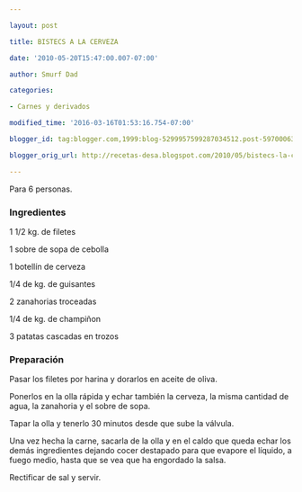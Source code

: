 ```yaml
---

layout: post

title: BISTECS A LA CERVEZA

date: '2010-05-20T15:47:00.007-07:00'

author: Smurf Dad

categories:

- Carnes y derivados

modified_time: '2016-03-16T01:53:16.754-07:00'

blogger_id: tag:blogger.com,1999:blog-5299957599287034512.post-5970006352169052643

blogger_orig_url: http://recetas-desa.blogspot.com/2010/05/bistecs-la-cerveza.html

---
```


Para 6 personas.

<h3>Ingredientes</h3>

1 1/2 kg. de filetes

1 sobre de sopa de cebolla

1 botellín de cerveza

1/4 de kg. de guisantes

2 zanahorias troceadas

1/4 de kg. de champiñon

3 patatas cascadas en trozos

<h3>Preparación</h3>

Pasar los filetes por harina y dorarlos en aceite de oliva.

Ponerlos en la olla rápida y echar también la cerveza, la misma cantidad de agua, la zanahoria y el sobre de sopa.

Tapar la olla y tenerlo 30 minutos desde que sube la válvula.

Una vez hecha la carne, sacarla de la olla y en el caldo que queda echar los demás ingredientes dejando cocer destapado para que evapore el líquido, a fuego medio, hasta que se vea que ha engordado la salsa.

Rectificar de sal y servir.

